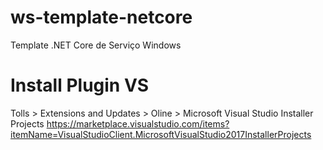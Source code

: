 # ws-template-netcore
Template .NET Core de Serviço Windows

# Install Plugin VS 

Tolls > Extensions and Updates > Oline >  Microsoft Visual Studio Installer Projects
https://marketplace.visualstudio.com/items?itemName=VisualStudioClient.MicrosoftVisualStudio2017InstallerProjects